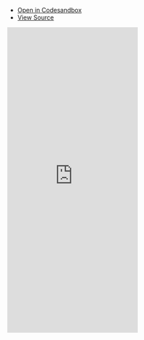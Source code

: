 - [Open in Codesandbox](https://codesandbox.io/s/github/frandiox/vite-ssr-vue-query/tree/main/)
- [View Source](https://github.com/frandiox/vite-ssr-vue-query)

<iframe src="https://codesandbox.io/embed/github/frandiox/vite-ssr-vue-query/tree/main?hidenavigation=1&view=preview&codemirror=1"
  style="height:700px; border:0; overflow:hidden;"
  sandbox="allow-forms allow-modals allow-popups allow-presentation allow-same-origin allow-scripts"
></iframe>
